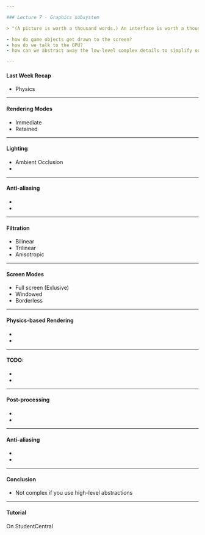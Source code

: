 ```yaml
---

### Lecture 7 - Graphics subsystem

> "(A picture is worth a thousand words.) An interface is worth a thousand pictures." - Ben Shneiderman

- how do game objects get drawn to the screen? 
- how do we talk to the GPU? 
- how can we abstract away the low-level complex details to simplify our representation of drawing to the screen?

---
```


#### Last Week Recap

- Physics

---

#### Rendering Modes

- Immediate
- Retained

--- 

#### Lighting

- Ambient Occlusion
-

--- 

#### Anti-aliasing

-
-

--- 

#### Filtration

- Bilinear
- Trilinear
- Anisotropic

---

#### Screen Modes

- Full screen (Exlusive)
- Windowed
- Borderless

--- 

#### Physics-based Rendering

-
-

--- 

#### TODO:

-
-

--- 

#### Post-processing

-
-

--- 

#### Anti-aliasing

-
-

---

#### Conclusion

- Not complex if you use high-level abstractions

---

#### Tutorial

On StudentCentral